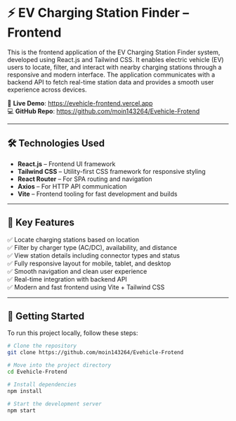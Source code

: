 # ⚡ EV Charging Station Finder – Frontend

This is the frontend application of the EV Charging Station Finder system, developed using React.js and Tailwind CSS. It enables electric vehicle (EV) users to locate, filter, and interact with nearby charging stations through a responsive and modern interface. The application communicates with a backend API to fetch real-time station data and provides a smooth user experience across devices.

🔗 **Live Demo**: https://evehicle-frontend.vercel.app  
💻 **GitHub Repo**: https://github.com/moin143264/Evehicle-Frotend

---

## 🛠️ Technologies Used

- **React.js** – Frontend UI framework
- **Tailwind CSS** – Utility-first CSS framework for responsive styling
- **React Router** – For SPA routing and navigation
- **Axios** – For HTTP API communication
- **Vite** – Frontend tooling for fast development and builds

---

## 📂 Key Features

✅ Locate charging stations based on location  
✅ Filter by charger type (AC/DC), availability, and distance  
✅ View station details including connector types and status  
✅ Fully responsive layout for mobile, tablet, and desktop  
✅ Smooth navigation and clean user experience  
✅ Real-time integration with backend API  
✅ Modern and fast frontend using Vite + Tailwind CSS

---

## 🚀 Getting Started

To run this project locally, follow these steps:

```bash
# Clone the repository
git clone https://github.com/moin143264/Evehicle-Frotend

# Move into the project directory
cd Evehicle-Frotend

# Install dependencies
npm install

# Start the development server
npm start
